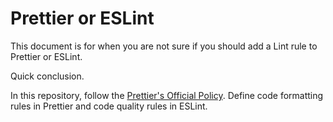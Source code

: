 # Prettier or ESLint

This document is for when you are not sure if you should add a Lint rule to Prettier or ESLint.

Quick conclusion.

In this repository, follow the [Prettier's Official Policy](https://prettier.io/docs/en/comparison).
Define code formatting rules in Prettier and code quality rules in ESLint.

